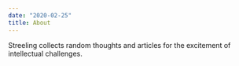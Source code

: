 ```yaml
---
date: "2020-02-25"
title: About
---
```


Streeling collects random thoughts and articles for the excitement of intellectual challenges.
